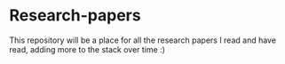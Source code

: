 # Research-papers


This repository will be a place for all the research papers I read and have read, adding more to the stack over time :)
